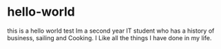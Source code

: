 # hello-world
this is a hello world test
Im a second year IT student who has a history of business, sailing and Cooking. I Like all the things I have done in my life.
